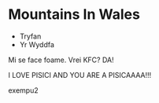Mountains In Wales
==================

* Tryfan
* Yr Wyddfa


Mi se face foame. Vrei KFC? DA!



I LOVE PISICI AND YOU ARE A PISICAAAA!!!

exempu2

